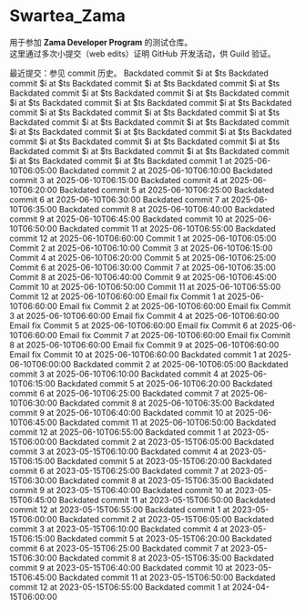 # Swartea_Zama

用于参加 **Zama Developer Program** 的测试仓库。  
这里通过多次小提交（web edits）证明 GitHub 开发活动，供 Guild 验证。

最近提交：参见 commit 历史。
Backdated commit $i at $ts
Backdated commit $i at $ts
Backdated commit $i at $ts
Backdated commit $i at $ts
Backdated commit $i at $ts
Backdated commit $i at $ts
Backdated commit $i at $ts
Backdated commit $i at $ts
Backdated commit $i at $ts
Backdated commit $i at $ts
Backdated commit $i at $ts
Backdated commit $i at $ts
Backdated commit $i at $ts
Backdated commit $i at $ts
Backdated commit $i at $ts
Backdated commit $i at $ts
Backdated commit $i at $ts
Backdated commit $i at $ts
Backdated commit $i at $ts
Backdated commit $i at $ts
Backdated commit $i at $ts
Backdated commit $i at $ts
Backdated commit $i at $ts
Backdated commit $i at $ts
Backdated commit 1 at 2025-06-10T06:05:00
Backdated commit 2 at 2025-06-10T06:10:00
Backdated commit 3 at 2025-06-10T06:15:00
Backdated commit 4 at 2025-06-10T06:20:00
Backdated commit 5 at 2025-06-10T06:25:00
Backdated commit 6 at 2025-06-10T06:30:00
Backdated commit 7 at 2025-06-10T06:35:00
Backdated commit 8 at 2025-06-10T06:40:00
Backdated commit 9 at 2025-06-10T06:45:00
Backdated commit 10 at 2025-06-10T06:50:00
Backdated commit 11 at 2025-06-10T06:55:00
Backdated commit 12 at 2025-06-10T06:60:00
Commit 1 at 2025-06-10T06:05:00
Commit 2 at 2025-06-10T06:10:00
Commit 3 at 2025-06-10T06:15:00
Commit 4 at 2025-06-10T06:20:00
Commit 5 at 2025-06-10T06:25:00
Commit 6 at 2025-06-10T06:30:00
Commit 7 at 2025-06-10T06:35:00
Commit 8 at 2025-06-10T06:40:00
Commit 9 at 2025-06-10T06:45:00
Commit 10 at 2025-06-10T06:50:00
Commit 11 at 2025-06-10T06:55:00
Commit 12 at 2025-06-10T06:60:00
Email fix Commit 1 at 2025-06-10T06:60:00
Email fix Commit 2 at 2025-06-10T06:60:00
Email fix Commit 3 at 2025-06-10T06:60:00
Email fix Commit 4 at 2025-06-10T06:60:00
Email fix Commit 5 at 2025-06-10T06:60:00
Email fix Commit 6 at 2025-06-10T06:60:00
Email fix Commit 7 at 2025-06-10T06:60:00
Email fix Commit 8 at 2025-06-10T06:60:00
Email fix Commit 9 at 2025-06-10T06:60:00
Email fix Commit 10 at 2025-06-10T06:60:00
Backdated commit 1 at 2025-06-10T06:00:00
Backdated commit 2 at 2025-06-10T06:05:00
Backdated commit 3 at 2025-06-10T06:10:00
Backdated commit 4 at 2025-06-10T06:15:00
Backdated commit 5 at 2025-06-10T06:20:00
Backdated commit 6 at 2025-06-10T06:25:00
Backdated commit 7 at 2025-06-10T06:30:00
Backdated commit 8 at 2025-06-10T06:35:00
Backdated commit 9 at 2025-06-10T06:40:00
Backdated commit 10 at 2025-06-10T06:45:00
Backdated commit 11 at 2025-06-10T06:50:00
Backdated commit 12 at 2025-06-10T06:55:00
Backdated commit 1 at 2023-05-15T06:00:00
Backdated commit 2 at 2023-05-15T06:05:00
Backdated commit 3 at 2023-05-15T06:10:00
Backdated commit 4 at 2023-05-15T06:15:00
Backdated commit 5 at 2023-05-15T06:20:00
Backdated commit 6 at 2023-05-15T06:25:00
Backdated commit 7 at 2023-05-15T06:30:00
Backdated commit 8 at 2023-05-15T06:35:00
Backdated commit 9 at 2023-05-15T06:40:00
Backdated commit 10 at 2023-05-15T06:45:00
Backdated commit 11 at 2023-05-15T06:50:00
Backdated commit 12 at 2023-05-15T06:55:00
Backdated commit 1 at 2023-05-15T06:00:00
Backdated commit 2 at 2023-05-15T06:05:00
Backdated commit 3 at 2023-05-15T06:10:00
Backdated commit 4 at 2023-05-15T06:15:00
Backdated commit 5 at 2023-05-15T06:20:00
Backdated commit 6 at 2023-05-15T06:25:00
Backdated commit 7 at 2023-05-15T06:30:00
Backdated commit 8 at 2023-05-15T06:35:00
Backdated commit 9 at 2023-05-15T06:40:00
Backdated commit 10 at 2023-05-15T06:45:00
Backdated commit 11 at 2023-05-15T06:50:00
Backdated commit 12 at 2023-05-15T06:55:00
Backdated commit 1 at 2024-04-15T06:00:00
